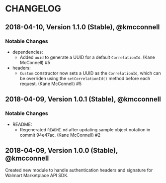 # CHANGELOG

## 2018-04-10, Version 1.1.0 (Stable), @kmcconnell

### Notable Changes

- dependencies:
  - Added `uuid` to generate a UUID for a default `CorrelationId`. (Kane McConnell) #5
- headers:
  - `Custom` constructor now sets a UUID as the `CorrelationId`, which can be
    overriden using the `setCorrelationId()` method before each request.
    (Kane McConnell) #5

## 2018-04-09, Version 1.0.1 (Stable), @kmcconnell

### Notable Changes

- README:
  - Regenerated `README.md` after updating sample object notation in commit 94e47ac.
    (Kane McConnell) #2

## 2018-04-09, Version 1.0.0 (Stable), @kmcconnell

Created new module to handle authentication headers and signature for Walmart
Marketplace API SDK.
